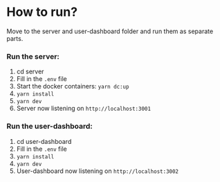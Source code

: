 # How to run?

Move to the server and user-dashboard folder and run them as separate parts.

### Run the server:

1. cd server
2. Fill in the `.env` file
3. Start the docker containers: `yarn dc:up`
4. `yarn install`
5. `yarn dev`
6. Server now listening on `http://localhost:3001`

### Run the user-dashboard:

1. cd user-dashboard
2. Fill in the `.env` file
3. `yarn install`
4. `yarn dev`
5. User-dashboard now listening on `http://localhost:3002`
